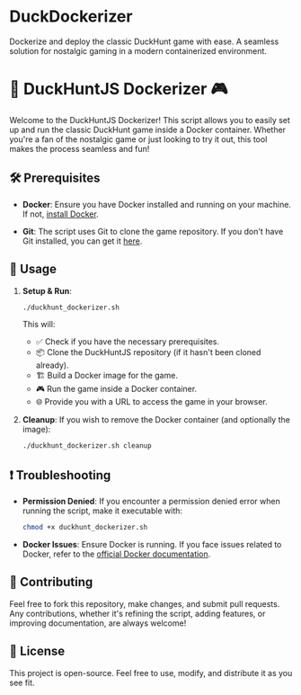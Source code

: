 # DuckDockerizer
Dockerize and deploy the classic DuckHunt game with ease. A seamless solution for nostalgic gaming in a modern containerized environment.

# 🦆 DuckHuntJS Dockerizer 🎮

Welcome to the DuckHuntJS Dockerizer! This script allows you to easily set up and run the classic DuckHunt game inside a Docker container. Whether you're a fan of the nostalgic game or just looking to try it out, this tool makes the process seamless and fun!

## 🛠 Prerequisites

- **Docker**: Ensure you have Docker installed and running on your machine. If not, [install Docker](https://docs.docker.com/get-docker/).
  
- **Git**: The script uses Git to clone the game repository. If you don't have Git installed, you can get it [here](https://git-scm.com/downloads).

## 🚀 Usage

1. **Setup & Run**:
   ```bash
   ./duckhunt_dockerizer.sh
   ```
   This will:
   - ✅ Check if you have the necessary prerequisites.
   - 📦 Clone the DuckHuntJS repository (if it hasn't been cloned already).
   - 🏗 Build a Docker image for the game.
   - 🎮 Run the game inside a Docker container.
   - 🌐 Provide you with a URL to access the game in your browser.

2. **Cleanup**:
   If you wish to remove the Docker container (and optionally the image):
   ```bash
   ./duckhunt_dockerizer.sh cleanup
   ```

## ❗ Troubleshooting

- **Permission Denied**: If you encounter a permission denied error when running the script, make it executable with:
  ```bash
  chmod +x duckhunt_dockerizer.sh
  ```

- **Docker Issues**: Ensure Docker is running. If you face issues related to Docker, refer to the [official Docker documentation](https://docs.docker.com/).

## 🤝 Contributing

Feel free to fork this repository, make changes, and submit pull requests. Any contributions, whether it's refining the script, adding features, or improving documentation, are always welcome!

## 📜 License

This project is open-source. Feel free to use, modify, and distribute it as you see fit.
